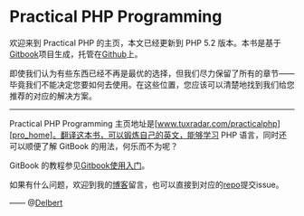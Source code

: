 # Practical PHP Programming

欢迎来到 Practical PHP 的主页，本文已经更新到 PHP 5.2 版本。本书是基于[Gitbook][gitbook]项目生成，托管在[Github][github]上。

即使我们认为有些东西已经不再是最优的选择，但我们尽力保留了所有的章节——毕竟我们不能决定您要如何去使用。在这些位置，您应该可以清楚地找到我们给您推荐的对应的解决方案。

<hr>

Practical PHP Programming 主页地址是[www.tuxradar.com/practicalphp][pro_home]。翻译这本书，可以锻炼自己的英文，能够学习 PHP 语言，同时还可以顺便了解 GitBook 的用法，何乐而不为呢？

GitBook 的教程参见[Gitbook使用入门][gitbook-tur]。

如果有什么问题，欢迎到我的[博客][blog]留言，也可以直接到对应的[repo](https://github.com/cnDelbert/PracticalPHP)提交issue。

—— @[Delbert](http://delbert.me)


[pro_home]: http://www.tuxradar.com/practicalphp
[gitbook]: http://gitbook.io
[gitbook-tur]: http://wanqingwong.com/gitbook-zh
[blog]: http://delbert.me
[github]: https://github.com
